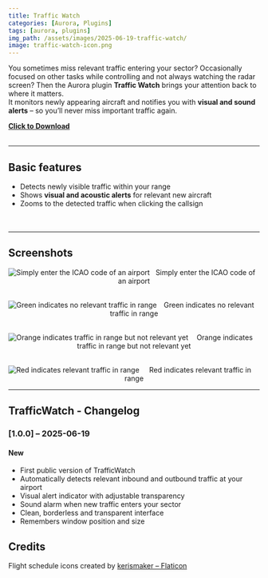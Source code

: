 ```yaml
---
title: Traffic Watch
categories: [Aurora, Plugins]
tags: [aurora, plugins]
img_path: /assets/images/2025-06-19-traffic-watch/
image: traffic-watch-icon.png
---
```


You sometimes miss relevant traffic entering your sector? Occasionally focused on other tasks while controlling and not always watching the radar screen? Then the Aurora plugin **Traffic Watch** brings your attention back to where it matters.  
It monitors newly appearing aircraft and notifies you with **visual and sound alerts** – so you’ll never miss important traffic again.


<b><a href="https://christianseiler.de/software/trafficwatch/TrafficWatch.application" download>Click to Download</a></b>
<br>
<br>

---

## Basic features

- Detects newly visible traffic within your range  
- Shows **visual and acoustic alerts** for relevant new aircraft  
- Zooms to the detected traffic when clicking the callsign  
    <br>
    <br>

---

## Screenshots

<p><img src="traffic-watch-dark-gray.png" align="left" alt="Simply enter the ICAO code of an airport"></p>
<div align="center">Simply enter the ICAO code of an airport</div>
<br>

<p><img src="traffic-watch-dark-eddm-green.png" align="left" alt="Green indicates no relevant traffic in range"></p>
<div align="center">Green indicates no relevant traffic in range</div>
<br>

<p><img src="traffic-watch-dark-eddf-inbound-orange.png" align="left" alt="Orange indicates traffic in range but not relevant yet"></p>
<div align="center">Orange indicates traffic in range but not relevant yet</div>
<br>

<p><img src="traffic-watch-dark-eddf-inbound-red.png" align="left" alt="Red indicates relevant traffic in range"></p>
<div align="center">Red indicates relevant traffic in range</div>

---

## TrafficWatch - Changelog

### [1.0.0] – 2025-06-19

#### New

- First public version of TrafficWatch
- Automatically detects relevant inbound and outbound traffic at your airport
- Visual alert indicator with adjustable transparency
- Sound alarm when new traffic enters your sector
- Clean, borderless and transparent interface
- Remembers window position and size  

## Credits
Flight schedule icons created by [kerismaker – Flaticon](https://www.flaticon.com/authors/kerismaker)